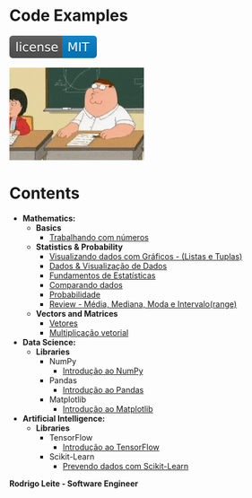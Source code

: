 # Code Examples  
  
[![License MIT](res/license-MIT-blue.svg)](LICENSE.md)  
  
![title](res/logo.gif)  
  
# Contents
  
 - __Mathematics:__  
   - __Basics__  
     - [Trabalhando com números](modules/mathematics/basic/working-with-numbers.ipynb)  
   - __Statistics & Probability__  
     - [Visualizando dados com Gráficos - (Listas e Tuplas)](modules/mathematics/statistics-and-probability/visualizing-data-with-graphs.ipynb)  
     - [Dados & Visualização de Dados](modules/mathematics/statistics-and-probability/data-and-data-visualization.ipynb)  
     - [Fundamentos de Estatísticas](modules/mathematics/statistics-and-probability/statistics-fundamentals.ipynb)  
     - [Comparando dados](modules/mathematics/statistics-and-probability/comparing-data.ipynb)  
     - [Probabilidade](modules/mathematics/statistics-and-probability/probability.ipynb)  
     - [Review - Média, Mediana, Moda e Intervalo(range)](modules/mathematics/statistics-and-probability/review-mean-median-mode-range.ipynb)  
   - __Vectors and Matrices__  
     - [Vetores](modules/mathematics/vectors-and-matrices/vectors.ipynb)  
     - [Multiplicação vetorial](modules/mathematics/vectors-and-matrices/vector-multiplication.ipynb)  
 - __Data Science:__  
   - __Libraries__  
     - NumPy  
       - [Introdução ao NumPy](modules/data-science/libraries/numpy/intro-to-numpy.ipynb)  
     - Pandas  
       - [Introdução ao Pandas](modules/data-science/libraries/pandas/intro-to-pandas.ipynb)  
     - Matplotlib  
       - [Introdução ao Matplotlib](modules/data-science/libraries/matplotlib/intro-to-matplotlib.ipynb)  
 - __Artificial Intelligence:__  
   - __Libraries__  
     - TensorFlow  
       - [Introdução ao TensorFlow](modules/artificial-intelligence/libraries/tensorflow/intro-to-tensorflow.ipynb)
     - Scikit-Learn  
       - [Prevendo dados com Scikit-Learn](modules/artificial-intelligence/libraries/scikit-learn/predicting-data-with-scikit-learn.ipynb)
  
<strong>Rodrigo Leite - Software Engineer</strong>
